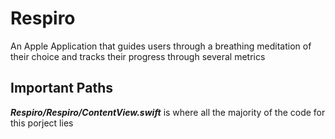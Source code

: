 # Respiro
An Apple Application that guides users through a breathing meditation of their choice and tracks their progress through several metrics

## Important Paths 
_**Respiro/Respiro/ContentView.swift**_ is where all the majority of the code for this porject lies
